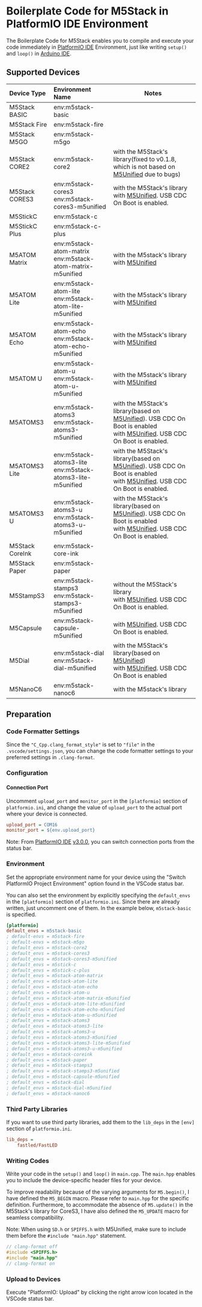 # Boilerplate Code for M5Stack in PlatformIO IDE Environment

The Boilerplate Code for M5Stack enables you to compile and execute your code immediately in [PlatformIO IDE](https://platformio.org/platformio-ide) Environment, just like writing `setup()` and `loop()` in [Arduino IDE](https://www.arduino.cc/en/software).

## Supported Devices

| Device Type     | Environment Name                                               | Notes                                                                                                                                                                                                     |
| :-------------- | :------------------------------------------------------------- | --------------------------------------------------------------------------------------------------------------------------------------------------------------------------------------------------------- |
| M5Stack BASIC   | env:m5stack-basic                                              |                                                                                                                                                                                                           |
| M5Stack Fire    | env:m5stack-fire                                               |                                                                                                                                                                                                           |
| M5Stack M5GO    | env:m5stack-m5go                                               |                                                                                                                                                                                                           |
| M5Stack CORE2   | env:m5stack-core2                                              | with the M5Stack's library(fixed to v0.1.8, which is not based on [M5Unified](https://github.com/m5stack/M5Unified) due to bugs)                                                                          |
| M5Stack CORES3  | env:m5stack-cores3 <br> env:m5stack-cores3-m5unified           | with the M5Stack's library<br>with [M5Unified](https://github.com/m5stack/M5Unified). USB CDC On Boot is enabled.                                                                                         |
| M5StickC        | env:m5stack-c                                                  |                                                                                                                                                                                                           |
| M5StickC Plus   | env:m5stack-c-plus                                             |                                                                                                                                                                                                           |
| M5ATOM Matrix   | env:m5stack-atom-matrix <br> env:m5stack-atom-matrix-m5unified | with the M5stack's library<br>with [M5Unified](https://github.com/m5stack/M5Unified)                                                                                                                      |
| M5ATOM Lite     | env:m5stack-atom-lite <br> env:m5stack-atom-lite-m5unified     | with the M5stack's library<br>with [M5Unified](https://github.com/m5stack/M5Unified)                                                                                                                      |
| M5ATOM Echo     | env:m5stack-atom-echo <br> env:m5stack-atom-echo-m5unified     | with the M5stack's library<br>with [M5Unified](https://github.com/m5stack/M5Unified)                                                                                                                      |
| M5ATOM U        | env:m5stack-atom-u <br> env:m5stack-atom-u-m5unified           | with the M5stack's library<br>with [M5Unified](https://github.com/m5stack/M5Unified)                                                                                                                      |
| M5ATOMS3        | env:m5stack-atoms3 <br> env:m5stack-atoms3-m5unified           | with the M5Stack's library(based on [M5Unified](https://github.com/m5stack/M5Unified)). USB CDC On Boot is enabled<br>with [M5Unified](https://github.com/m5stack/M5Unified). USB CDC On Boot is enabled. |
| M5ATOMS3 Lite   | env:m5stack-atoms3-lite <br> env:m5stack-atoms3-lite-m5unified | with the M5Stack's library(based on [M5Unified](https://github.com/m5stack/M5Unified)). USB CDC On Boot is enabled<br>with [M5Unified](https://github.com/m5stack/M5Unified). USB CDC On Boot is enabled. |
| M5ATOMS3 U      | env:m5stack-atoms3-u <br> env:m5stack-atoms3-u-m5unified       | with the M5Stack's library(based on [M5Unified](https://github.com/m5stack/M5Unified)). USB CDC On Boot is enabled<br>with [M5Unified](https://github.com/m5stack/M5Unified). USB CDC On Boot is enabled. |
| M5Stack CoreInk | env:m5stack-core-ink                                           |                                                                                                                                                                                                           |
| M5Stack Paper   | env:m5stack-paper                                              |                                                                                                                                                                                                           |
| M5StampS3       | env:m5stack-stamps3 <br> env:m5stack-stamps3-m5unified         | without the M5Stack's library<br>with [M5Unified](https://github.com/m5stack/M5Unified). USB CDC On Boot is enabled.                                                                                      |
| M5Capsule       | env:m5stack-capsule-m5unified                                  | with [M5Unified](https://github.com/m5stack/M5Unified). USB CDC On Boot is enabled.                                                                                                                       |
| M5Dial          | env:m5stack-dial<br>env:m5stack-dial-m5unified                 | with the M5Stack's library(based on [M5Unified](https://github.com/m5stack/M5Unified))<br>with [M5Unified](https://github.com/m5stack/M5Unified). USB CDC On Boot is enabled                              |
| M5NanoC6        | env:m5stack-nanoc6                                             | with the M5stack's library                                                                                                                                                                                |

## Preparation

### Code Formatter Settings

Since the `"C_Cpp.clang_format_style"` is set to `"file"` in the `.vscode/settings.json`, you can change the code formatter settings to your preferred settings in `.clang-format`.

### Configuration

#### Connection Port

Uncomment `upload_port` and `monitor_port` in the `[platformio]` section of `platformio.ini`, and change the value of `upload_port` to the actual port where your device is connected.

```platformio.ini
upload_port = COM16
monitor_port = ${env.upload_port}
```

Note: From [PlatformIO IDE](https://platformio.org/platformio-ide) [v3.0.0](https://github.com/platformio/platformio-vscode-ide/releases/tag/v3.0.0), you can switch connection ports from the status bar.

### Environment

Set the appropriate environment name for your device using the "Switch PlatformIO Project Environment" option found in the VSCode status bar.

You can also set the environment by explicitly specifying the `default_envs` in the `[platformio]` section of `platformio.ini`. Since there are already written, just uncomment one of them. In the example below, `m5stack-basic` is specified.

```platformio.ini
[platformio]
default_envs = m5stack-basic
; default-envs = m5stack-fire
; default-envs = m5stack-m5go
; default_envs = m5stack-core2
; default_envs = m5stack-cores3
; default_envs = m5stack-cores3-m5unified
; default_envs = m5stick-c
; default_envs = m5stick-c-plus
; default_envs = m5stack-atom-matrix
; default_envs = m5stack-atom-lite
; default_envs = m5stack-atom-echo
; default_envs = m5stack-atom-u
; default_envs = m5stack-atom-matrix-m5unified
; default_envs = m5stack-atom-lite-m5unified
; default_envs = m5stack-atom-echo-m5unified
; default_envs = m5stack-atom-u-m5unified
; default_envs = m5stack-atoms3
; default_envs = m5stack-atoms3-lite
; default_envs = m5stack-atoms3-u
; default_envs = m5stack-atoms3-m5unified
; default_envs = m5stack-atoms3-lite-m5unified
; default_envs = m5stack-atoms3-u-m5unified
; default_envs = m5stack-coreink
; default_envs = m5stack-paper
; default_envs = m5stack-stamps3
; default_envs = m5stack-stamps3-m5unified
; default_envs = m5stack-capsule-m5unified
; default_envs = m5stack-dial
; default_envs = m5stack-dial-m5unified
; default_envs = m5stack-nanoc6
```

### Third Party Libraries

If you want to use third party libraries, add them to the `lib_deps` in the `[env]` section of `platformio.ini`.

```ini
lib_deps =
    fastled/FastLED
```

### Writing Codes

Write your code in the `setup()` and `loop()` in `main.cpp`. The `main.hpp` enables you to include the device-specific header files for your device.

To improve readability because of the varying arguments for `M5.begin()`, I have defined the `M5_BEGIN` macro. Please refer to `main.hpp` for the specific definition. Furthermore, to accommodate the absence of `M5.update()` in the M5Stack's library for CoreS3, I have also defined the `M5_UPDATE` macro for seamless compatibility.

Note: When using `SD.h` or `SPIFFS.h` with M5Unified, make sure to include them before the `#include "main.hpp"` statement.

```c++
// clang-format off
#include <SPIFFS.h>
#include "main.hpp"
// clang-format on
```

### Upload to Devices

Execute "PlatformIO: Upload" by clicking the right arrow icon located in the VSCode status bar.
